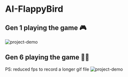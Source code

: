 # AI-FlappyBird

## Gen 1 playing the game 🎮
![project-demo](https://github.com/Visualtaggy/AI-FlappyBird/blob/master/Files/screenshot/gen1.gif)

## Gen 6 playing the game 🦾🤖
PS: reduced fps to record a longer gif file
![project-demo](https://github.com/Visualtaggy/AI-FlappyBird/blob/master/Files/screenshot/gen2.gif)
